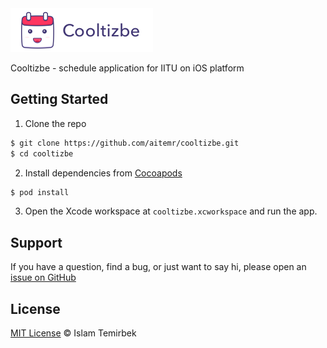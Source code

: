 <img src=".github/hero.png" alt="Cooltizbe logo" height="70">

Cooltizbe - schedule application for IITU on iOS platform

## Getting Started

1. Clone the repo

```bash
$ git clone https://github.com/aitemr/cooltizbe.git
$ cd cooltizbe
```

2. Install dependencies from [Cocoapods](https://cocoapods.org/)

```bash
$ pod install
```

3. Open the Xcode workspace at `cooltizbe.xcworkspace` and run the app.

## Support

If you have a question, find a bug, or just want to say hi, please open an [issue on GitHub](https://github.com/aitemr/cooltizbe/issues/new)

## License

[MIT License](./LICENSE) © Islam Temirbek
